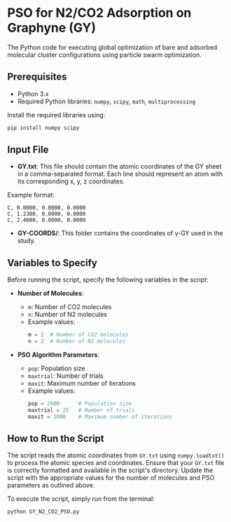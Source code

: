# PSO for N2/CO2 Adsorption on Graphyne (GY)

The Python code for executing global optimization of bare and adsorbed molecular cluster configurations using particle swarm optimization.

## Prerequisites

- Python 3.x
- Required Python libraries: `numpy`, `scipy`, `math`, `multiprocessing`

Install the required libraries using:
```bash
pip install numpy scipy
```
## Input File

- **GY.txt**: This file should contain the atomic coordinates of the GY sheet in a comma-separated format. Each line should represent an atom with its corresponding x, y, z coordinates. 

Example format:
```
C, 0.0000, 0.0000, 0.0000
C, 1.2300, 0.0000, 0.0000
C, 2.4600, 0.0000, 0.0000
```
- **GY-COORDS/**: This folder contains the coordinates of γ-GY used in the study.
## Variables to Specify

Before running the script, specify the following variables in the script:

- **Number of Molecules**:
  - `m`: Number of CO2 molecules
  - `n`: Number of N2 molecules
  - Example values:
    ```python
    m = 2  # Number of CO2 molecules
    n = 2  # Number of N2 molecules
    ```

- **PSO Algorithm Parameters**:
  - `pop`: Population size
  - `maxtrial`: Number of trials
  - `maxit`: Maximum number of iterations
  - Example values:
    ```python
    pop = 2000      # Population size
    maxtrial = 25   # Number of trials
    maxit = 1000    # Maximum number of iterations
    ```

## How to Run the Script

The script reads the atomic coordinates from `GY.txt` using `numpy.loadtxt()` to process the atomic species and coordinates. Ensure that your `GY.txt` file is correctly formatted and available in the script's directory. Update the script with the appropriate values for the number of molecules and PSO parameters as outlined above.

To execute the script, simply run from the terminal:

```bash
python GY_N2_CO2_PSO.py
```
